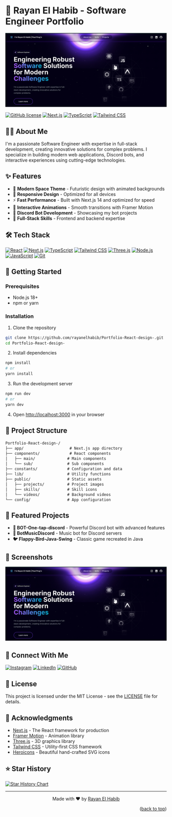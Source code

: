 <a name="readme-top"></a>

# 🚀 Rayan El Habib - Software Engineer Portfolio

![Portfolio Preview](./public/screenshot/Webhome.png)

[![GitHub license](https://img.shields.io/badge/license-MIT-blue.svg)](https://github.com/rayanelhabib/Portfolio-React-design-/blob/main/LICENSE)
[![Next.js](https://img.shields.io/badge/Next.js-14-black)](https://nextjs.org/)
[![TypeScript](https://img.shields.io/badge/TypeScript-5-blue)](https://www.typescriptlang.org/)
[![Tailwind CSS](https://img.shields.io/badge/Tailwind-3-38B2AC)](https://tailwindcss.com/)

## 👨‍💻 About Me

I'm a passionate Software Engineer with expertise in full-stack development, creating innovative solutions for complex problems. I specialize in building modern web applications, Discord bots, and interactive experiences using cutting-edge technologies.

## ✨ Features

- 🌌 **Modern Space Theme** - Futuristic design with animated backgrounds
- 📱 **Responsive Design** - Optimized for all devices
- ⚡ **Fast Performance** - Built with Next.js 14 and optimized for speed
- 🎨 **Interactive Animations** - Smooth transitions with Framer Motion
- 🎵 **Discord Bot Development** - Showcasing my bot projects
- 🔧 **Full-Stack Skills** - Frontend and backend expertise

## 🛠️ Tech Stack

[![React](https://skillicons.dev/icons?i=react)](https://react.dev/)
[![Next.js](https://skillicons.dev/icons?i=nextjs)](https://nextjs.org/)
[![TypeScript](https://skillicons.dev/icons?i=ts)](https://www.typescriptlang.org/)
[![Tailwind CSS](https://skillicons.dev/icons?i=tailwind)](https://tailwindcss.com/)
[![Three.js](https://skillicons.dev/icons?i=threejs)](https://threejs.org/)
[![Node.js](https://skillicons.dev/icons?i=nodejs)](https://nodejs.org/)
[![JavaScript](https://skillicons.dev/icons?i=js)](https://javascript.info/)
[![Git](https://skillicons.dev/icons?i=git)](https://git-scm.com/)

## 🚀 Getting Started

### Prerequisites

- Node.js 18+ 
- npm or yarn

### Installation

1. Clone the repository
```bash
git clone https://github.com/rayanelhabib/Portfolio-React-design-.git
cd Portfolio-React-design-
```

2. Install dependencies
```bash
npm install
# or
yarn install
```

3. Run the development server
```bash
npm run dev
# or
yarn dev
```

4. Open [http://localhost:3000](http://localhost:3000) in your browser

## 📁 Project Structure

```
Portfolio-React-design-/
├── app/                    # Next.js app directory
├── components/             # React components
│   ├── main/              # Main components
│   └── sub/               # Sub components
├── constants/             # Configuration and data
├── lib/                   # Utility functions
├── public/                # Static assets
│   ├── projects/          # Project images
│   ├── skills/            # Skill icons
│   └── videos/            # Background videos
└── config/                # App configuration
```

## 🎯 Featured Projects

- **🤖 BOT-One-tap-discord** - Powerful Discord bot with advanced features
- **🎵 BotMusicDiscord** - Music bot for Discord servers
- **🐦 Flappy-Bird-Java-Swing** - Classic game recreated in Java

## 📱 Screenshots

![Portfolio Homepage](./public/screenshot/Webhome.png)

## 🔗 Connect With Me

[![Instagram](https://img.shields.io/badge/Instagram-E4405F?style=for-the-badge&logo=instagram&logoColor=white)](https://www.instagram.com/skz_rayan23)
[![LinkedIn](https://img.shields.io/badge/LinkedIn-0077B5?style=for-the-badge&logo=linkedin&logoColor=white)](https://www.linkedin.com/in/rayan-el-habib/)
[![GitHub](https://img.shields.io/badge/GitHub-100000?style=for-the-badge&logo=github&logoColor=white)](https://github.com/rayanelhabib)

## 📄 License

This project is licensed under the MIT License - see the [LICENSE](LICENSE) file for details.

## 🙏 Acknowledgments

- [Next.js](https://nextjs.org/) - The React framework for production
- [Framer Motion](https://www.framer.com/motion/) - Animation library
- [Three.js](https://threejs.org/) - 3D graphics library
- [Tailwind CSS](https://tailwindcss.com/) - Utility-first CSS framework
- [Heroicons](https://heroicons.com/) - Beautiful hand-crafted SVG icons

## ⭐ Star History

[![Star History Chart](https://api.star-history.com/svg?repos=rayanelhabib/Portfolio-React-design-&type=Date)](https://star-history.com/#rayanelhabib/Portfolio-React-design-&Date)

---

<p align="center">
  Made with ❤️ by <a href="https://github.com/rayanelhabib">Rayan El Habib</a>
</p>

<p align="right">(<a href="#readme-top">back to top</a>)</p>